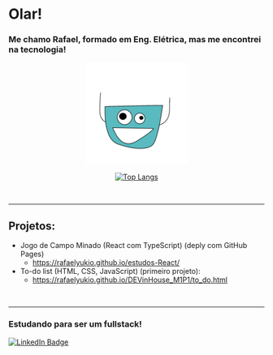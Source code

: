 # Olar!

### Me chamo Rafael, formado em Eng. Elétrica, mas me encontrei na tecnologia!

<p align="center">
<img src="cha.gif" alt="cha" width="200"/>
</p>

<div align="center">

[![Top Langs](https://github-readme-stats.vercel.app/api/top-langs/?username=RafaelYukio&layout=compact&theme=swift )](https://github.com/anuraghazra/github-readme-stats)

<br>
</div>

---------------------------------------

## Projetos:

- Jogo de Campo Minado (React com TypeScript) (deply com GitHub Pages)
  - https://rafaelyukio.github.io/estudos-React/
- To-do list (HTML, CSS, JavaScript) (primeiro projeto):
  - https://rafaelyukio.github.io/DEVinHouse_M1P1/to_do.html
<br>

---------------------------------------

### Estudando para ser um fullstack!
<div>
  <a href="https://www.linkedin.com/in/rafael-tadokoro/">
    <img src="https://img.shields.io/badge/LinkedIn-blue?style=for-the-badge&logo=linkedin&logoColor=white" alt="LinkedIn Badge"/>
  </a>
</div>

